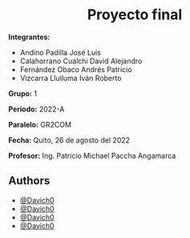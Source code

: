 <h1><center> Proyecto final </center></h1>

**Integrantes:** 
- Andino Padilla José Luis
- Calahorrano Cualchi David Alejandro
- Fernández Obaco Andrés Patricio
- Vizcarra Llulluma Iván Roberto

**Grupo:**
1

**Periodo:**
2022-A

**Paralelo:**
GR2COM
 
**Fecha:**
Quito, 26 de agosto del 2022

**Profesor:**
Ing. Patricio Michael Paccha Angamarca

## Authors
- [@Davich0](https://github.com/Davich0)
- [@Davich0](https://github.com/Davich0)
- [@Davich0](https://github.com/Davich0)
- [@Davich0](https://github.com/Davich0)
